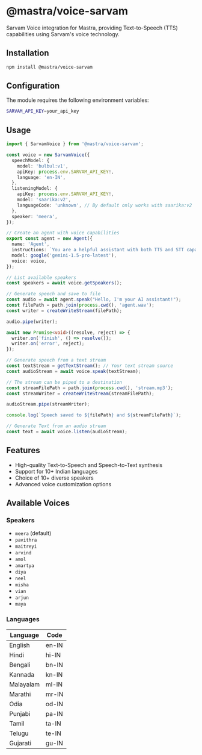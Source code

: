 # @mastra/voice-sarvam

Sarvam Voice integration for Mastra, providing Text-to-Speech (TTS) capabilities using Sarvam's voice technology.

## Installation

```bash
npm install @mastra/voice-sarvam
```

## Configuration

The module requires the following environment variables:

```bash
SARVAM_API_KEY=your_api_key
```

## Usage

```typescript
import { SarvamVoice } from '@mastra/voice-sarvam';

const voice = new SarvamVoice({
  speechModel: {
    model: 'bulbul:v1',
    apiKey: process.env.SARVAM_API_KEY!,
    language: 'en-IN',
  },
  listeningModel: {
    apiKey: process.env.SARVAM_API_KEY!,
    model: 'saarika:v2',
    languageCode: 'unknown', // By default only works with saarika:v2
  },
  speaker: 'meera',
});

// Create an agent with voice capabilities
export const agent = new Agent({
  name: 'Agent',
  instructions: `You are a helpful assistant with both TTS and STT capabilities.`,
  model: google('gemini-1.5-pro-latest'),
  voice: voice,
});

// List available speakers
const speakers = await voice.getSpeakers();

// Generate speech and save to file
const audio = await agent.speak("Hello, I'm your AI assistant!");
const filePath = path.join(process.cwd(), 'agent.wav');
const writer = createWriteStream(filePath);

audio.pipe(writer);

await new Promise<void>((resolve, reject) => {
  writer.on('finish', () => resolve());
  writer.on('error', reject);
});

// Generate speech from a text stream
const textStream = getTextStream(); // Your text stream source
const audioStream = await voice.speak(textStream);

// The stream can be piped to a destination
const streamFilePath = path.join(process.cwd(), 'stream.mp3');
const streamWriter = createWriteStream(streamFilePath);

audioStream.pipe(streamWriter);

console.log(`Speech saved to ${filePath} and ${streamFilePath}`);

// Generate Text from an audio stream
const text = await voice.listen(audioStream);
```

## Features

- High-quality Text-to-Speech and Speech-to-Text synthesis
- Support for 10+ Indian languages
- Choice of 10+ diverse speakers
- Advanced voice customization options

## Available Voices

### Speakers

- `meera` (default)
- `pavithra`
- `maitreyi`
- `arvind`
- `amol`
- `amartya`
- `diya`
- `neel`
- `misha`
- `vian`
- `arjun`
- `maya`

### Languages

| Language  | Code  |
| --------- | ----- |
| English   | en-IN |
| Hindi     | hi-IN |
| Bengali   | bn-IN |
| Kannada   | kn-IN |
| Malayalam | ml-IN |
| Marathi   | mr-IN |
| Odia      | od-IN |
| Punjabi   | pa-IN |
| Tamil     | ta-IN |
| Telugu    | te-IN |
| Gujarati  | gu-IN |
